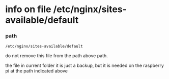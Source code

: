 # info on file /etc/nginx/sites-available/default

### path

    /etc/nginx/sites-available/default

do not remove this file from the path above path.

the file in current folder it is just a backup, but it is needed on the raspberry pi at the path indicated above